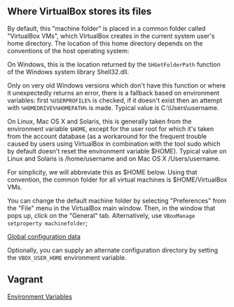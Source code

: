 Where VirtualBox stores its files
---
By default, this "machine folder" is placed in a common folder called "VirtualBox VMs", which VirtualBox creates in the current system user's home directory. The location of this home directory depends on the conventions of the host operating system:

On Windows, this is the location returned by the `SHGetFolderPath` function of the Windows system library Shell32.dll. 

Only on very old Windows versions which don't have this function or where it unexpectedly returns an error, there is a fallback based on environment variables: first `%USERPROFILE%` is checked, if it doesn't exist then an attempt with `%HOMEDRIVE%%HOMEPATH%` is made. Typical value is C:\Users\username.

On Linux, Mac OS X and Solaris, this is generally taken from the environment variable `$HOME`, except for the user root for which it's taken from the account database (as a workaround for the frequent trouble caused by users using VirtualBox in combination with the tool sudo which by default doesn't reset the environment variable $HOME). Typical value on Linux and Solaris is /home/username and on Mac OS X /Users/username.

For simplicity, we will abbreviate this as $HOME below. Using that convention, the common folder for all virtual machines is $HOME/VirtualBox VMs.

You can change the default machine folder by selecting "Preferences" from the "File" menu in the VirtualBox main window. Then, in the window that pops up, click on the "General" tab. Alternatively, use `VBoxManage setproperty machinefolder`;


[Global configuration data](https://www.virtualbox.org/manual/ch10.html#vboxconfigdata)

 Optionally, you can supply an alternate configuration directory by setting the `VBOX_USER_HOME` environment variable.
 
 

Vagrant
---
[Environment Variables](https://www.vagrantup.com/docs/other/environmental-variables.html)

